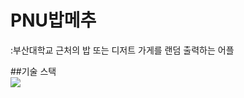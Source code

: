 <H1>PNU밥메추</H1>
:부산대학교 근처의 밥 또는 디저트 가게를 랜덤 출력하는 어플

##기술 스택   
<img src="https://img.shields.io/badge/Kotlin-7F52FF?style=for-the-badge&logo=Kotlin&logoColor=white">

